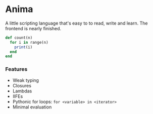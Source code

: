 # Anima

A little scripting language that's easy to to read, write and learn. The frontend is nearly finished.


```ruby
def count(n)
  for i in range(n)
    print(i)
  end
end
```

### Features

* Weak typing
* Closures
* Lambdas
* IIFEs
* Pythonic for loops: `for <variable> in <iterator>`
* Minimal evaluation
